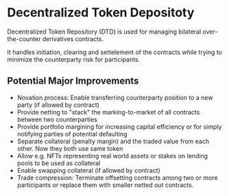 # Decentralized Token Depositoty

Decentralized Token Repository (DTD) is used for managing bilateral over-the-counter derivatives contracts.

It handles initiation, clearing and settelement of the contracts while trying to minimize the counterparty risk for participants.

## Potential Major Improvements

* Novation process: Enable transferring counterparty position to a new party (if allowed by contract)
* Provide netting to "stack" the marking-to-market of all contracts between two counterparties
* Provide portfolio margining for increasing capital efficiency or for simply notifying parties of potential defaulting
* Separate collateral (penalty margin) and the traded value from each other. Now they both use same token
* Allow e.g. NFTs representing real world assets or stakes on lending pools to be used as collateral
* Enable swapping collateral (if allowed by contract)
* Trade compression: Terminate offsetting contracts among two or more participants or replace them with smaller netted out contracts.
